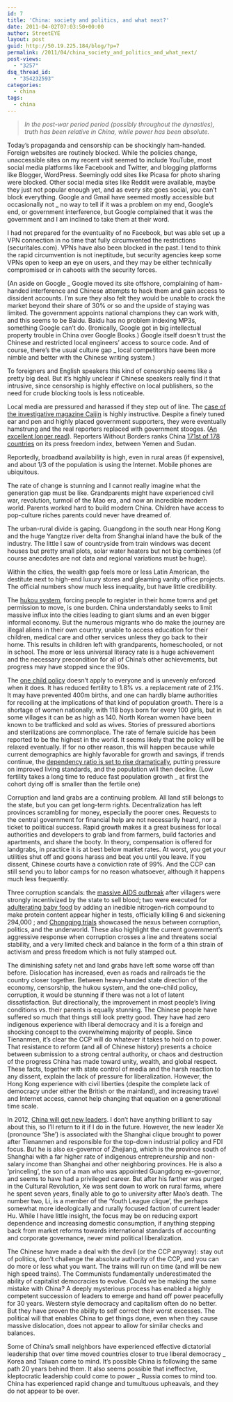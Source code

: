 ```yaml
---
id: 7
title: 'China: society and politics, and what next?'
date: 2011-04-02T07:03:50+00:00
author: StreetEYE
layout: post
guid: http://50.19.225.184/blog/?p=7
permalink: /2011/04/china_society_and_politics_and_what_next/
post-views:
  - "3257"
dsq_thread_id:
  - "354232593"
categories:
  - china
tags:
  - china
---
```

>*In the post-war period period (possibly throughout the dynasties), truth has been relative in China, while power has been absolute.*
<!--more-->
  
Today’s propaganda and censorship can be shockingly ham-handed. Foreign websites are routinely blocked. While the policies change, unaccessible sites on my recent visit seemed to include YouTube, most social media platforms like Facebook and Twitter, and blogging platforms like Blogger, WordPress. Seemingly odd sites like Picasa for photo sharing were blocked. Other social media sites like Reddit were available, maybe they just not popular enough yet, and as every site goes social, you can’t block everything. Google and Gmail have seemed mostly accessible but occasionally not _ no way to tell if it was a problem on my end, Google’s end, or government interference, but Google complained that it was the government and I am inclined to take them at their word.

I had not prepared for the eventuality of no Facebook, but was able set up a VPN connection in no time that fully circumvented the restrictions (securitales.com). VPNs have also been blocked in the past. I tend to think the rapid circumvention is not ineptitude, but security agencies keep some VPNs open to keep an eye on users, and they may be either technically compromised or in cahoots with the security forces.

(An aside on Google _ Google moved its site offshore, complaining of ham-handed interference and Chinese attempts to hack them and gain access to dissident accounts. I’m sure they also felt they would be unable to crack the market beyond their share of 30% or so and the upside of staying was limited. The government appoints national champions they can work with, and this seems to be Baidu. Baidu has no problem indexing MP3s, something Google can’t do. (Ironically, Google got in big intellectual property trouble in China over Google Books.) Google itself doesn’t trust the Chinese and restricted local engineers’ access to source code. And of course, there’s the usual culture gap _ local competitors have been more nimble and better with the Chinese writing system.)

To foreigners and English speakers this kind of censorship seems like a pretty big deal. But it’s highly unclear if Chinese speakers really find it that intrusive, since censorship is highly effective on local publishers, so the need for crude blocking tools is less noticeable.

Local media are pressured and harassed if they step out of line. The [case of the investigative magazine Caijin](http://www.nytimes.com/2009/10/13/business/media/13chinamag.html) is highly instructive. Despite a finely tuned ear and pen and highly placed government supporters, they were eventually hamstrung and the real reporters replaced with government stooges. ([An excellent longer read](http://www.newyorker.com/reporting/2009/07/20/090720fa_fact_osnos#ixzz1IHXhlutj)). Reporters Without Borders ranks China [171st of 178 countries](http://en.rsf.org/press-freedom-index-2010,1034.html) on its press freedom index, between Yemen and Sudan.

Reportedly, broadband availability is high, even in rural areas (if expensive), and about 1/3 of the population is using the Internet. Mobile phones are ubiquitous.

The rate of change is stunning and I cannot really imagine what the generation gap must be like. Grandparents might have experienced civil war, revolution, turmoil of the Mao era, and now an incredible modern world. Parents worked hard to build modern China. Children have access to pop-culture riches parents could never have dreamed of.

The urban-rural divide is gaping. Guangdong in the south near Hong Kong and the huge Yangtze river delta from Shanghai inland have the bulk of the industry. The little I saw of countryside from train windows was decent houses but pretty small plots, solar water heaters but not big combines (of course anecdotes are not data and regional variations must be huge).

Within the cities, the wealth gap feels more or less Latin American, the destitute next to high-end luxury stores and gleaming vanity office projects. The official numbers show much less inequality, but have little credibility.

The [hukou system](http://en.wikipedia.org/wiki/Hukou_system), forcing people to register in their home towns and get permission to move, is one burden. China understandably seeks to limit massive influx into the cities leading to giant slums and an even bigger informal economy. But the numerous migrants who do make the journey are illegal aliens in their own country, unable to access education for their children, medical care and other services unless they go back to their home. This results in children left with grandparents, homeschooled, or not in school. The more or less universal literacy rate is a huge achievement and the necessary precondition for all of China’s other achievements, but progress may have stopped since the 90s.

The [one child policy](http://en.wikipedia.org/wiki/One_child_policy) doesn’t apply to everyone and is unevenly enforced when it does. It has reduced fertility to 1.8% vs. a replacement rate of 2.1%. It may have prevented 400m births, and one can hardly blame authorities for recoiling at the implications of that kind of population growth. There is a shortage of women nationally, with 118 boys born for every 100 girls, but in some villages it can be as high as 140. North Korean women have been known to be trafficked and sold as wives. Stories of pressured abortions and sterilizations are commonplace. The rate of female suicide has been reported to be the highest in the world. It seems likely that the policy will be relaxed eventually. If for no other reason, this will happen because while current demographics are highly favorable for growth and savings, if trends continue, the [dependency ratio is set to rise dramatically](http://www.economist.com/node/13888069?story_id=13888069), putting pressure on improved living standards, and the population will then decline. (Low fertility takes a long time to reduce fast population growth _ at first the cohort dying off is smaller than the fertile one)

Corruption and land grabs are a continuing problem. All land still belongs to the state, but you can get long-term rights. Decentralization has left provinces scrambling for money, especially the poorer ones. Requests to the central government for financial help are not necessarily heard, nor a ticket to political success. Rapid growth makes it a great business for local authorities and developers to grab land from farmers, build factories and apartments, and share the booty. In theory, compensation is offered for landgrabs, in practice it is at best below market rates. At worst, you get your utilities shut off and goons harass and beat you until you leave. If you dissent, Chinese courts have a conviction rate of 99%. And the CCP can still send you to labor camps for no reason whatsoever, although it happens much less frequently.

Three corruption scandals: the [massive AIDS outbreak](http://www.guardian.co.uk/world/2003/oct/25/aids.china) after villagers were strongly incentivized by the state to sell blood; two were executed for [adulterating baby food](http://www.csmonitor.com/World/Asia-Pacific/2008/0917/p01s03-woap.html) by adding an inedible nitrogen-rich compound to make protein content appear higher in tests, officially killing 6 and sickening 294,000 ; and [Chongqing trials](http://www.nytimes.com/2009/11/04/world/asia/04crimewave.html) showcased the nexus between corruption, politics, and the underworld. These also highlight the current government’s aggressive response when corruption crosses a line and threatens social stability, and a very limited check and balance in the form of a thin strain of activism and press freedom which is not fully stamped out.

The diminishing safety net and land grabs have left some worse off than before. Dislocation has increased, even as roads and railroads tie the country closer together. Between heavy-handed state direction of the economy, censorship, the hukou system, and the one-child policy, corruption, it would be stunning if there was not a lot of latent dissatisfaction. But directionally, the improvement in most people’s living conditions vs. their parents is equally stunning. The Chinese people have suffered so much that things still look pretty good. They have had zero indigenous experience with liberal democracy and it is a foreign and shocking concept to the overwhelming majority of people. Since Tienanmen, it’s clear the CCP will do whatever it takes to hold on to power. That resistance to reform (and all of Chinese history) presents a choice between submission to a strong central authority, or chaos and destruction of the progress China has made toward unity, wealth, and global respect. These facts, together with state control of media and the harsh reaction to any dissent, explain the lack of pressure for liberalization. However, the Hong Kong experience with civil liberties (despite the complete lack of democracy under either the British or the mainland), and increasing travel and Internet access, cannot help changing that equation on a generational time scale.

In 2012, [China will get new leaders](http://chinalawandpolicy.com/tag/xi-jinping/). I don’t have anything brilliant to say about this, so I’ll return to it if I do in the future. However, the new leader Xe (pronounce ‘She’) is associated with the Shanghai clique brought to power after Tienanmen and responsible for the top-down industrial policy and FDI focus. But he is also ex-governor of Zhejiang, which is the province south of Shanghai with a far higher rate of indigenous entrepreneurship and non-salary income than Shanghai and other neighboring provinces. He is also a ‘princeling’, the son of a man who was appointed Guangdong ex-governor, and seems to have had a privileged career. But after his farther was purged in the Cultural Revolution, Xe was sent down to work on rural farms, where he spent seven years, finally able to go to university after Mao’s death. The number two, Li, is a member of the ‘Youth League clique’, the perhaps somewhat more ideologically and rurally focused faction of current leader Hu. While I have little insight, the focus may be on reducing export dependence and increasing domestic consumption, if anything stepping back from market reforms towards international standards of accounting and corporate governance, never mind political liberalization.

The Chinese have made a deal with the devil (or the CCP anyway): stay out of politics, don’t challenge the absolute authority of the CCP, and you can do more or less what you want. The trains will run on time (and will be new high speed trains). The Communists fundamentally underestimated the ability of capitalist democracies to evolve. Could we be making the same mistake with China? A deeply mysterious process has enabled a highly competent succession of leaders to emerge and hand off power peacefully for 30 years. Western style democracy and capitalism often do no better. But they have proven the ability to self correct their worst excesses. The political will that enables China to get things done, even when they cause massive dislocation, does not appear to allow for similar checks and balances.

Some of China’s small neighbors have experienced effective dictatorial leadership that over time moved countries closer to true liberal democracy _ Korea and Taiwan come to mind. It’s possible China is following the same path 20 years behind them. It also seems possible that ineffective, kleptocratic leadership could come to power _ Russia comes to mind too. China has experienced rapid change and tumultuous upheavals, and they do not appear to be over.
